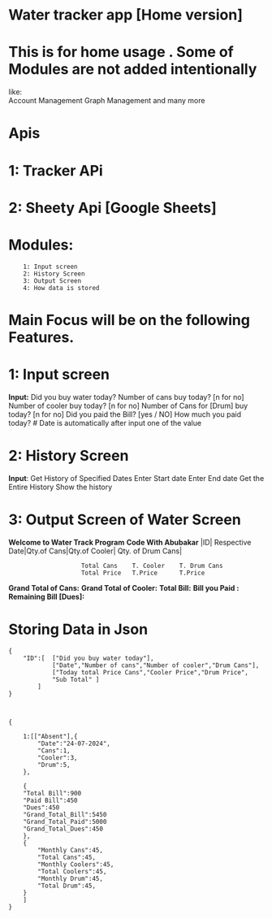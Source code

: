 # Water tracker app [Home version]

# This is for home usage . Some of Modules are not added intentionally

like:  
 Account Management
Graph Management
and many more

# Apis

# 1: **Tracker APi**

# 2: **Sheety Api [Google Sheets]**

# Modules:

        1: Input screen
        2: History Screen
        3: Output Screen
        4: How data is stored


# Main Focus will be on the following Features.

# 1: **Input screen**

**Input:**
Did you buy water today?
Number of cans buy today? [n for no]
Number of cooler buy today? [n for no]
Number of Cans for [Drum] buy today? [n for no]
Did you paid the Bill? [yes / NO]
How much you paid today? # Date is automatically after input one of the value

# 2: **History Screen**

**Input**:
Get History of Specified Dates
Enter Start date
Enter End date
Get the Entire History
Show the history

# 3: **Output Screen of Water Screen**

**Welcome to Water Track Program**
**Code With Abubakar**
|ID| Respective Date|Qty.of Cans|Qty.of Cooler| Qty. of Drum Cans|

                        Total Cans    T. Cooler    T. Drum Cans
                        Total Price   T.Price      T.Price

**Grand Total of Cans:**
**Grand Total of Cooler:**
**Total Bill:**
**Bill you Paid :**
**Remaining Bill [Dues]:**

# Storing Data in Json

    {
        "ID":[  ["Did you buy water today"],
                ["Date","Number of cans","Number of cooler","Drum Cans"],
                ["Today total Price Cans","Cooler Price","Drum Price",
                "Sub Total" ]
            ]
    }



    {

        1:[["Absent"],{
            "Date":"24-07-2024",
            "Cans":1,
            "Cooler":3,
            "Drum":5,
        },

        {
        "Total Bill":900
        "Paid Bill":450
        "Dues":450
        "Grand_Total_Bill":5450
        "Grand_Total_Paid":5000
        "Grand_Total_Dues":450
        },
        {
            "Monthly Cans":45,
            "Total Cans":45,
            "Monthly Coolers":45,
            "Total Coolers":45,
            "Monthly Drum":45,
            "Total Drum":45,
        }        
        ]
    }
